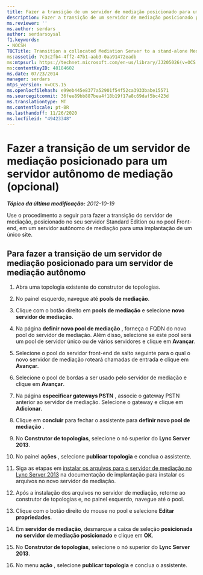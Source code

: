 ```yaml
---
title: Fazer a transição de um servidor de mediação posicionado para um servidor autônomo de mediação (opcional)
description: Fazer a transição de um servidor de mediação posicionado para um servidor de mediação autônomo (opcional).
ms.reviewer: ''
ms.author: serdars
author: serdarsoysal
f1.keywords:
- NOCSH
TOCTitle: Transition a collocated Mediation Server to a stand-alone Mediation Server (optional)
ms:assetid: 7c3c2fb4-4ff2-47b1-aab3-0aa91472eadb
ms:mtpsurl: https://technet.microsoft.com/en-us/library/JJ205026(v=OCS.15)
ms:contentKeyID: 48184602
ms.date: 07/23/2014
manager: serdars
mtps_version: v=OCS.15
ms.openlocfilehash: e99eb445e8377a52901f54f52ca3933babe15571
ms.sourcegitcommit: 36fee89bb887bea4f18b19f17a8c69daf5bc423d
ms.translationtype: MT
ms.contentlocale: pt-BR
ms.lasthandoff: 11/26/2020
ms.locfileid: "49423348"
---
```

# <a name="transition-a-collocated-mediation-server-to-a-stand-alone-mediation-server-optional"></a>Fazer a transição de um servidor de mediação posicionado para um servidor autônomo de mediação (opcional)

<div data-xmlns="http://www.w3.org/1999/xhtml">

<div class="topic" data-xmlns="http://www.w3.org/1999/xhtml" data-msxsl="urn:schemas-microsoft-com:xslt" data-cs="https://msdn.microsoft.com/">

<div data-asp="https://msdn2.microsoft.com/asp">



</div>

<div id="mainSection">

<div id="mainBody">

<span> </span>

_**Tópico da última modificação:** 2012-10-19_

Use o procedimento a seguir para fazer a transição do servidor de mediação, posicionado no seu servidor Standard Edition ou no pool Front-end, em um servidor autônomo de mediação para uma implantação de um único site.

<div>

## <a name="to-transition-a-collocated-mediation-server-to-a-stand-alone-mediation-server"></a>Para fazer a transição de um servidor de mediação posicionado para um servidor de mediação autônomo

1.  Abra uma topologia existente do construtor de topologias.

2.  No painel esquerdo, navegue até **pools de mediação**.

3.  Clique com o botão direito em **pools de mediação** e selecione **novo servidor de mediação**.

4.  Na página **definir novo pool de mediação** , forneça o FQDN do novo pool do servidor de mediação. Além disso, selecione se este pool será um pool de servidor único ou de vários servidores e clique em **Avançar**.

5.  Selecione o pool do servidor front-end de salto seguinte para o qual o novo servidor de mediação roteará chamadas de entrada e clique em **Avançar**.

6.  Selecione o pool de bordas a ser usado pelo servidor de mediação e clique em **Avançar**.

7.  Na página **especificar gateways PSTN** , associe o gateway PSTN anterior ao servidor de mediação. Selecione o gateway e clique em **Adicionar**.

8.  Clique em **concluir** para fechar o assistente para **definir novo pool de mediação** .

9.  No **Construtor de topologias**, selecione o nó superior do **Lync Server 2013**.

10. No painel **ações** , selecione **publicar topologia** e conclua o assistente.

11. Siga as etapas em [instalar os arquivos para o servidor de mediação no Lync Server 2013](lync-server-2013-install-the-files-for-mediation-server.md) na documentação de implantação para instalar os arquivos no novo servidor de mediação.

12. Após a instalação dos arquivos no servidor de mediação, retorne ao construtor de topologias e, no painel esquerdo, navegue até o pool.

13. Clique com o botão direito do mouse no pool e selecione **Editar propriedades**.

14. Em **servidor de mediação**, desmarque a caixa de seleção **posicionada no servidor de mediação posicionado** e clique em **OK**.

15. No **Construtor de topologias**, selecione o nó superior do **Lync Server 2013**.

16. No menu **ação** , selecione **publicar topologia** e conclua o assistente.

</div>

</div>

<span> </span>

</div>

</div>

</div>

